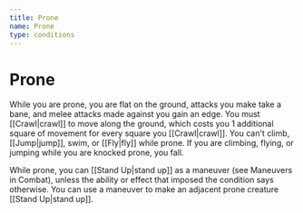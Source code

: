 ```yaml
---
title: Prone
name: Prone
type: conditions
---
```


# Prone

While you are prone, you are flat on the ground, attacks you make take a bane, and melee attacks made against you gain an edge. You must [[Crawl|crawl]] to move along the ground, which costs you 1 additional square of movement for every square you [[Crawl|crawl]]. You can't climb, [[Jump|jump]], swim, or [[Fly|fly]] while prone. If you are climbing, flying, or jumping while you are knocked prone, you fall.

While prone, you can [[Stand Up|stand up]] as a maneuver (see Maneuvers in Combat), unless the ability or effect that imposed the condition says otherwise. You can use a maneuver to make an adjacent prone creature [[Stand Up|stand up]].
